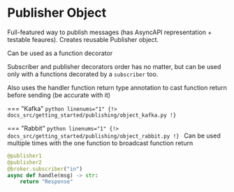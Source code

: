 # Publisher Object

Full-featured way to publish messages (has AsyncAPI representation + testable feaures).
Creates reusable Publisher object.

Can be used as a function decorator

Subscriber and publisher decorators order has no matter, but can be used only with a functions decorated by a `subscriber` too.

Also uses the handler function return type annotation to cast function return before sending (be accurate with it)

=== "Kafka"
    ```python linenums="1"
    {!> docs_src/getting_started/publishing/object_kafka.py !}
    ```

=== "Rabbit"
    ```python linenums="1"
    {!> docs_src/getting_started/publishing/object_rabbit.py !}
    ```
Can be used multiple times with the one function to broadcast function return

```python
@publisher1
@publisher2
@broker.subscriber("in")
async def handle(msg) -> str:
    return "Response"
```